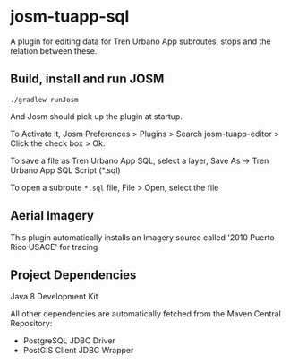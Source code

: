 # josm-tuapp-sql

A plugin for editing data for Tren Urbano App subroutes, stops and the relation between these.

## Build, install and run JOSM

```
./gradlew runJosm
```

And Josm should pick up the plugin at startup.

To Activate it, Josm Preferences > Plugins > Search josm-tuapp-editor > Click the check box > Ok.

To save a file as Tren Urbano App SQL, select a layer, Save As -> Tren Urbano App SQL Script (*.sql)

To open a subroute `*.sql` file, File > Open, select the file

## Aerial Imagery

This plugin automatically installs an Imagery source called '2010 Puerto Rico USACE' for tracing

## Project Dependencies

Java 8 Development Kit

All other dependencies are automatically fetched from the Maven Central Repository:

* PostgreSQL JDBC Driver 
* PostGIS Client JDBC Wrapper